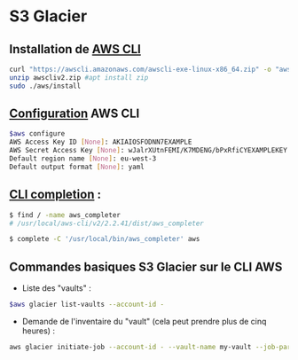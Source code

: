 # S3 Glacier

## Installation de [AWS CLI](https://docs.aws.amazon.com/cli/latest/userguide/install-cliv2-linux.html)

```bash
curl "https://awscli.amazonaws.com/awscli-exe-linux-x86_64.zip" -o "awscliv2.zip"
unzip awscliv2.zip #apt install zip
sudo ./aws/install
``` 

## [Configuration](https://docs.aws.amazon.com/cli/latest/userguide/cli-configure-quickstart.html) AWS CLI

```bash
$aws configure
AWS Access Key ID [None]: AKIAIOSFODNN7EXAMPLE
AWS Secret Access Key [None]: wJalrXUtnFEMI/K7MDENG/bPxRfiCYEXAMPLEKEY
Default region name [None]: eu-west-3
Default output format [None]: yaml
```

## [CLI completion](https://docs.aws.amazon.com/cli/latest/userguide/cli-configure-completion.html) :

```bash
$ find / -name aws_completer
# /usr/local/aws-cli/v2/2.2.41/dist/aws_completer

$ complete -C '/usr/local/bin/aws_completer' aws
```

## Commandes basiques S3 Glacier sur le CLI AWS


- Liste des "vaults" :

```bash
$aws glacier list-vaults --account-id -
```


- Demande de l'inventaire du "vault" (cela peut prendre plus de cinq heures) :

```bash
aws glacier initiate-job --account-id - --vault-name my-vault --job-parameters '{"Type": "inventory-retrieval"}'
```
